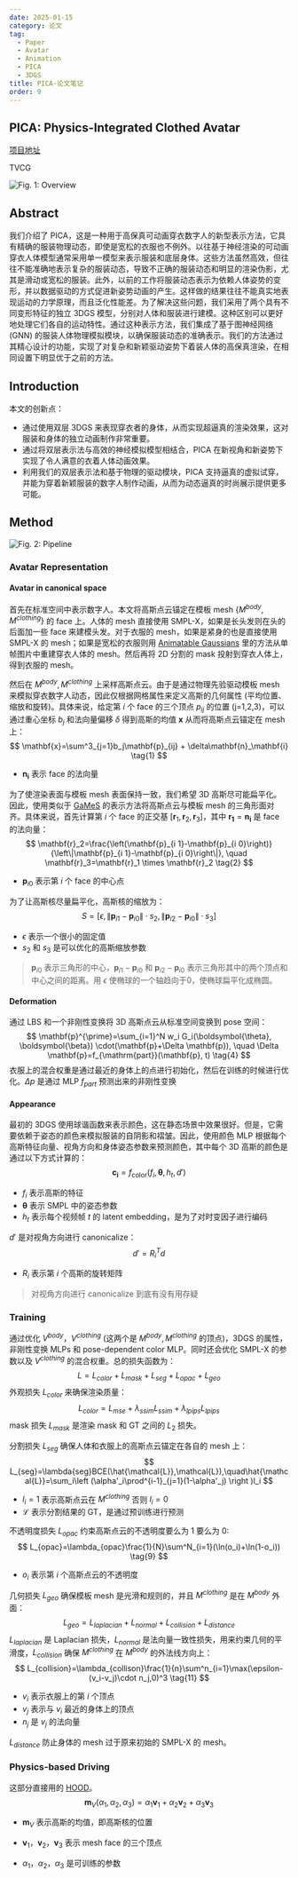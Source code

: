 ```yaml
---
date: 2025-01-15
category: 论文
tag:
  - Paper
  - Avatar
  - Animation
  - PICA
  - 3DGS
title: PICA-论文笔记
order: 9
---
```


## PICA: Physics-Integrated Clothed Avatar

[项目地址](https://ustc3dv.github.io/PICA/)

TVCG

![Fig. 1: Overview](https://rocyan.oss-cn-hangzhou.aliyuncs.com/blog/202501151312550.png)

## Abstract

我们介绍了 PICA，这是一种用于高保真可动画穿衣数字人的新型表示方法，它具有精确的服装物理动态，即使是宽松的衣服也不例外。以往基于神经渲染的可动画穿衣人体模型通常采用单一模型来表示服装和底层身体。这些方法虽然高效，但往往不能准确地表示复杂的服装动态，导致不正确的服装动态和明显的渲染伪影，尤其是滑动或宽松的服装。此外，以前的工作将服装动态表示为依赖人体姿势的变形，并以数据驱动的方式促进新姿势动画的产生。这样做的结果往往不能真实地表现运动的力学原理，而且泛化性能差。为了解决这些问题，我们采用了两个具有不同变形特征的独立 3DGS 模型，分别对人体和服装进行建模。这种区别可以更好地处理它们各自的运动特性。通过这种表示方法，我们集成了基于图神经网络 (GNN) 的服装人体物理模拟模块，以确保服装动态的准确表示。我们的方法通过其精心设计的功能，实现了对复杂和新颖驱动姿势下着装人体的高保真渲染，在相同设置下明显优于之前的方法。

## Introduction

本文的创新点：

- 通过使用双层 3DGS 来表现穿衣者的身体，从而实现超逼真的渲染效果，这对服装和身体的独立动画制作非常重要。
- 通过将双层表示法与高效的神经模拟模型相结合，PICA 在新视角和新姿势下实现了令人满意的衣着人体动画效果。
- 利用我们的双层表示法和基于物理的驱动模块，PICA 支持逼真的虚拟试穿，并能为穿着新颖服装的数字人制作动画，从而为动态逼真的时尚展示提供更多可能。

## Method

![Fig. 2: Pipeline](https://rocyan.oss-cn-hangzhou.aliyuncs.com/blog/202501151421494.png)

### Avatar Representation

#### Avatar in canonical space

首先在标准空间中表示数字人。本文将高斯点云锚定在模板 mesh $\{M^{body},M^{clothing}\}$ 的 face 上。人体的 mesh 直接使用 SMPL-X，如果是长头发则在头的后面加一些 face 来建模头发。对于衣服的 mesh，如果是紧身的也是直接使用 SMPL-X 的 mesh；如果是宽松的衣服则用 [Animatable Gaussians](Animatable-Gaussians.html) 里的方法从单帧图片中重建穿衣人体的 mesh。然后再将 2D 分割的 mask 投射到穿衣人体上，得到衣服的 mesh。

然后在 $M^{body},M^{clothing}$ 上采样高斯点云。由于是通过物理先验驱动模板 mesh 来模拟穿衣数字人动态，因此仅根据网格属性来定义高斯的几何属性 (平均位置、缩放和旋转)。具体来说，给定第 $i$ 个 face 的三个顶点  $p_{ij}$ 的位置 (j=1,2,3)，可以通过重心坐标 $b_{j}$ 和法向量偏移 $\delta$ 得到高斯的均值 $\mathbf{x}$ 从而将高斯点云锚定在 mesh 上：
$$
\mathbf{x}=\sum^3_{j=1}b_j\mathbf{p}_{ij} + \delta\mathbf{n}_\mathbf{i}
\tag{1}
$$

- $\mathbf{n}_\mathbf{i}$ 表示 face 的法向量

为了使渲染表面与模板 mesh 表面保持一致，我们希望 3D 高斯尽可能扁平化。因此，使用类似于 [GaMeS](https://waczjoan.github.io/gaussian-mesh-splatting/) 的表示方法将高斯点云与模板 mesh 的三角形面对齐。具体来说，首先计算第 $i$ 个 face 的正交基 $[\mathbf{r}_1,\mathbf{r}_2,\mathbf{r}_3]$，其中 $\mathbf{r}_\mathbf{1}=\mathbf{n}_\mathbf{i}$ 是 face 的法向量：
$$
\mathbf{r}_2=\frac{\left(\mathbf{p}_{i 1}-\mathbf{p}_{i 0}\right)}{\left\|\mathbf{p}_{i 1}-\mathbf{p}_{i 0}\right\|}, \quad \mathbf{r}_3=\mathbf{r}_1 \times \mathbf{r}_2
\tag{2}
$$

- $\mathbf{p}_{i0}$ 表示第 $i$ 个 face 的中心点

为了让高斯核尽量扁平化，高斯核的缩放为：
$$
S=\left[\epsilon,\left\|\mathbf{p}_{i 1}-\mathbf{p}_{i 0}\right\| \cdot s_2,\left\|\mathbf{p}_{i 2}-\mathbf{p}_{i 0}\right\| \cdot s_3\right]
\tag{3}
$$

- $\epsilon$ 表示一个很小的固定值
- $s_2$ 和 $s_3$ 是可以优化的高斯缩放参数

> $\mathbf{p}_{i0}$ 表示三角形的中心，$\mathbf{p}_{i 1}-\mathbf{p}_{i 0}$ 和 $\mathbf{p}_{i 2}-\mathbf{p}_{i 0}$ 表示三角形其中的两个顶点和中心之间的距离。用 $\epsilon$ 使椭球的一个轴趋向于0，使椭球扁平化成椭圆。

#### Deformation

通过 LBS 和一个非刚性变换将 3D 高斯点云从标准空间变换到 pose 空间：
$$
\mathbf{p}^{\prime}=\sum_{i=1}^N w_i G_i(\boldsymbol{\theta}, \boldsymbol{\beta}) \cdot(\mathbf{p}+\Delta \mathbf{p}), \quad \Delta \mathbf{p}=f_{\mathrm{part}}(\mathbf{p}, t)
\tag{4}
$$
衣服上的混合权重是通过最近的身体上的点进行初始化，然后在训练的时候进行优化。$\Delta p$ 是通过 MLP $f_{part}$ 预测出来的非刚性变换

#### Appearance

最初的 3DGS 使用球谐函数来表示颜色，这在静态场景中效果很好。但是，它需要依赖于姿态的颜色来模拟服装的自阴影和褶皱。因此，使用颜色 MLP 根据每个高斯特征向量、视角方向和身体姿态参数来预测颜色，其中每个 3D 高斯的颜色是通过以下方式计算的：
$$
\mathbf{c}_\mathbf{i}=f_{\mathrm{color}}(f_i,\boldsymbol{\theta},h_t,d')
\tag{5}
$$

- $f_i$ 表示高斯的特征
- $\boldsymbol{\theta}$ 表示 SMPL 中的姿态参数
- $h_t$ 表示每个视频帧 $t$ 的 latent embedding，是为了对时变因子进行编码

$d'$ 是对视角方向进行 canonicalize：
$$
d'=R_i^Td
\tag{6}
$$

- $R_i$ 表示第 $i$ 个高斯的旋转矩阵

> 对视角方向进行 canonicalize 到底有没有用存疑

### Training

通过优化 $V^{body}$，$V^{clothing}$ (这两个是 $M^{body},M^{clothing}$ 的顶点)，3DGS 的属性，非刚性变换 MLPs 和 pose-dependent color MLP。同时还会优化 SMPL-X 的参数以及 $V^{clothing}$ 的混合权重。总的损失函数为：
$$
L=L_{color}+L_{mask}+L_{seg}+L_{opac}+L_{geo}
\tag{7}
$$
外观损失 $L_{color}$ 来确保渲染质量：
$$
L_{color}=L_{mse}+\lambda_{ssim}L_{ssim}+\lambda_{lpips}L_{lpips}
\tag{8}
$$
mask 损失 $L_{mask}$ 是渲染 mask 和 GT 之间的 $L_2$ 损失。

分割损失 $L_{seg}$ 确保人体和衣服上的高斯点云锚定在各自的 mesh 上：
$$
L_{seg}=\lambda{seg}BCE(\hat{\mathcal{L}},\mathcal{L}),\quad\hat{\mathcal{L}}=\sum_i\left (\alpha'_i\prod^{i-1}_{j=1}(1-\alpha'_j) \right )l_i
$$

- $l_i=1$ 表示高斯点云在 $M^{clothing}$ 否则 $l_i=0$ 
- $\mathcal{L}$ 表示分割结果的 GT，是通过预训练进行预测

不透明度损失 $L_{opac}$ 约束高斯点云的不透明度要么为 1 要么为 0:
$$
L_{opac}=\lambda_{opac}\frac{1}{N}\sum^N_{i=1}(\ln(o_i)+\ln(1-o_i))
\tag{9}
$$

- $o_i$ 表示第 $i$ 个高斯点云的不透明度

几何损失 $L_{geo}$ 确保模板 mesh 是光滑和规则的，并且 $M^{clothing}$ 是在 $M^{body}$ 外面：
$$
L_{geo}=L_{laplacian}+L_{normal}+L_{collision}+L_{distance}
\tag{10}
$$
$L_{laplacian}$ 是 Laplacian 损失，$L_{normal}$ 是法向量一致性损失，用来约束几何的平滑度，$L_{collision}$ 确保 $M^{clothing}$ 在 $M^{body}$ 的外法线方向上：
$$
L_{collision}=\lambda_{collison}\frac{1}{n}\sum^n_{i=1}\max(\epsilon-(v_i-v_j)\cdot n_j,0)^3
\tag{11}
$$

- $v_i$ 表示衣服上的第 $i$ 个顶点
- $v_j$ 表示与 $v_i$ 最近的身体上的顶点
- $n_j$ 是 $v_j$ 的法向量

$L_{distance}$ 防止身体的 mesh 过于原来初始的 SMPL-X 的 mesh。

### Physics-based Driving

这部分直接用的 [HOOD](../animation/HOOD.html)。
$$
\mathbf{m}_V\left(\alpha_1, \alpha_2, \alpha_3\right)=\alpha_1 \mathbf{v}_1+\alpha_2 \mathbf{v}_2+\alpha_3 \mathbf{v}_3
$$

- $\mathbf{m}_V$ 表示高斯的均值，即高斯核的位置
- $\mathbf{v}_1$，$\mathbf{v}_2$，$\mathbf{v}_3$ 表示 mesh face 的三个顶点

- $\alpha_1$，$\alpha_2$，$\alpha_3$ 是可训练的参数
